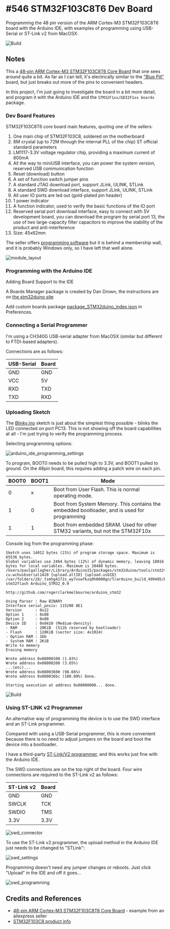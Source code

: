 # #546 STM32F103C8T6 Dev Board

Programming the 48 pin version of the ARM Cortex-M3 STM32F103C8T6 board with the Arduino IDE,
with examples of programming using USB-Serial or ST-Link v2 from MacOSX.

![Build](./assets/48pinDevBoard_build.jpg?raw=true)

## Notes

This a [48-pin ARM Cortex-M3 STM32F103C8T6 Core Board](https://www.aliexpress.com/item/32952591766.html) that one sees around quite a bit.
As far as I can tell, it's electrically similar to the ["Blue Pill"](../BluePill) board, but just breaks out more of the pins to
convenient headers.

In this project, I'm just going to investigate the board in a bit more detail, and program it with the Arduino IDE
and the `STM32F1xx/GD32F1xx boards` package.

### Dev Board Features

STM32F103C8T6 core board main features, quoting one of the sellers:

1. One main chip of STM32F103C8, soldered on the motherboard
2. 8M crystal (up to 72M through the internal PLL of the chip) ST official standard parameters
3. LM1117-3.3V voltage regulator chip, providing a maximum current of 800mA
4. All the way to miniUSB interface, you can power the system version, reserved USB communication function
5. Reset (download) button
6. A set of function switch jumper pins
7. A standard JTAG download port, support JLink, ULINK, STLink
8. A standard SWD download interface, support JLink, ULINK, STLink
9. All user IO ports are led out (gold-plated pin header)
10. 1 power indicator
11. A function indicator, used to verify the basic functions of the IO port
12. Reserved serial port download interface, easy to connect with 5V development board, you can download the program by serial port
13, the use of two large-capacity filter capacitors to improve the stability of the product and anti-interference
14. Size: 45x62mm

The seller offers [programming software](https://pan.baidu.com/s/1o8wTzp4) but it is behind a membership wall, and it is probably Windows only,
so I have left that well alone.

![module_layout](./assets/module_layout.jpg?raw=true)

### Programming with the Arduino IDE

Adding Board Support to the IDE

A Boards Manager package is created by Dan Drown, the instructions are on
[the stm32duino site](http://wiki.stm32duino.com/index.php?title=Boards_Manager_package)

Add custom boards package [package_STM32duino_index.json](http://dan.drown.org/stm32duino/package_STM32duino_index.json) in Preferences.

### Connecting a Serial Programmer

I'm using a CH340G USB-serial adapter from MacOSX (similar but different to FTDI-based adapters).

Connections are as follows:

| USB-Serial | Board    |
|------------|----------|
|  GND       |  GND     |
|  VCC       |  5V      |
|  RXD       |  TXD     |
|  TXD       |  RXD     |

### Uploading Sketch

The [Blinky.ino](./Blinky/Blinky.ino) sketch is just about the simplest thing possible - blinks the LED connected on port PC13.
This is not showing off the board capabilities at all - I'm just trying to verify the programming process.

Selecting programming options:

![arduino_ide_programming_settings](./assets/arduino_ide_programming_settings.png?raw=true)

To program, BOOT0 needs to be pulled high to 3.3V, and BOOT1 pulled to ground.
On the 48pin board, this requires adding a patch wire on each pin.

| BOOT0 | BOOT1 | Mode |
|-------|-------|------|
| 0     | x     | Boot from User Flash. This is normal operating mode. |
| 1     | 0     | Boot from System Memory. This contains the embedded bootloader, and is used for programming |
| 1     | 1     | Boot from embedded SRAM. Used for other STM32 variants, but not the STM32F10x |

Console log from the programming phase:

```
Sketch uses 14012 bytes (21%) of program storage space. Maximum is 65536 bytes.
Global variables use 2464 bytes (12%) of dynamic memory, leaving 18016 bytes for local variables. Maximum is 20480 bytes.
/Users/paulgallagher/Library/Arduino15/packages/stm32duino/tools/stm32tools/2018.4.29/macosx/serial_upload cu.wchusbserial1420 {upload.altID} {upload.usbID} /var/folders/28/_tsmhg4172s_wy7vswfkzq9h0000gn/T/arduino_build_499495/Blinky.ino.bin
stm32flash Arduino_STM32_0.9

http://github.com/rogerclarkmelbourne/arduino_stm32

Using Parser : Raw BINARY
Interface serial_posix: 115200 8E1
Version      : 0x22
Option 1     : 0x00
Option 2     : 0x00
Device ID    : 0x0410 (Medium-density)
- RAM        : 20KiB  (512b reserved by bootloader)
- Flash      : 128KiB (sector size: 4x1024)
- Option RAM : 16b
- System RAM : 2KiB
Write to memory
Erasing memory

Wrote address 0x08000100 (1.83%)
Wrote address 0x08000200 (3.65%)
...(etc)...
Wrote address 0x08003600 (98.66%)
Wrote address 0x080036bc (100.00%) Done.

Starting execution at address 0x08000000... done.
```

![Build](./assets/48pinDevBoard_build.jpg?raw=true)

### Using ST-LINK v2 Programmer

An alternative way of programming the device is to use the SWD interface and an ST-Link programmer.

Compared with using a USB-Serial programmer, this is more convenient because there is no need
to adjust jumpers on the board and boot the device into a bootloader.

I have a third-party [ST-Link/V2 programmer](https://www.aliexpress.com/item/32867333890.html), and this works just fine
with the Arduino IDE.

The SWD connections are on the top right of the board. Four wire connections are required to the ST-Link v2 as follows:

| ST-Link v2 | Board    |
|------------|----------|
|  GND       |  GND     |
|  SWCLK     |  TCK     |
|  SWDIO     |  TMS     |
|  3.3V      |  3.3V    |

![swd_connector](./assets/swd_connector.jpg?raw=true)

To use the ST-Link v2 programmer, the upload method in the Arduino IDE just needs to be changed to "STLink":

![swd_settings](./assets/swd_settings.png?raw=true)

Programming doesn't need any jumper changes or reboots. Just click "Upload" in the IDE and off it goes...

![swd_programming](./assets/swd_programming.png?raw=true)

## Credits and References

* [48-pin ARM Cortex-M3 STM32F103C8T6 Core Board](https://www.aliexpress.com/item/32952591766.html) - example from an aliexpress seller
* [STM32F103C8 product info](https://www.st.com/content/st_com/en/products/microcontrollers-microprocessors/stm32-32-bit-arm-cortex-mcus/stm32-mainstream-mcus/stm32f1-series/stm32f103/stm32f103c8.html)
